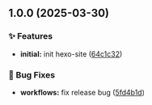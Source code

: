 

## 1.0.0 (2025-03-30)


### ✨ Features

* **initial:** init hexo-site ([64c1c32](https://github.com/SoppyLzz/soppy-ie/commit/64c1c32d494b1bef0e440fdf98a1f1d8d61b38b6))


### 🐛 Bug Fixes

* **workflows:** fix release bug ([5fd4b1d](https://github.com/SoppyLzz/soppy-ie/commit/5fd4b1d12a9b768911e1374b9a207aafea6f07ed))
